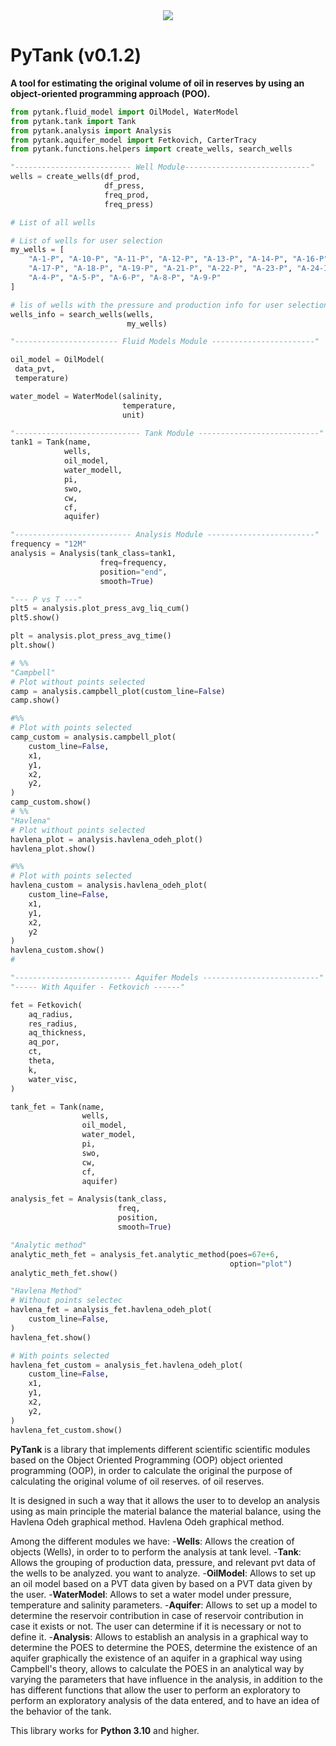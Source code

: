 <div align="center">
  <!-- <img src="https://github.com/reservoirpy/reservoirpy/raw/master/static/rpy_banner_bw.png"><br> !-->
  <img src="./static/logo.png"><br>
</div>

# PyTank (v0.1.2) 

**A tool for estimating the original volume of oil in reserves by using an object-oriented programming approach (POO).**

```python
from pytank.fluid_model import OilModel, WaterModel
from pytank.tank import Tank
from pytank.analysis import Analysis
from pytank.aquifer_model import Fetkovich, CarterTracy
from pytank.functions.helpers import create_wells, search_wells

"-------------------------- Well Module----------------------------"
wells = create_wells(df_prod,
                     df_press,
                     freq_prod,
                     freq_press)

# List of all wells

# List of wells for user selection
my_wells = [
    "A-1-P", "A-10-P", "A-11-P", "A-12-P", "A-13-P", "A-14-P", "A-16-P",
    "A-17-P", "A-18-P", "A-19-P", "A-21-P", "A-22-P", "A-23-P", "A-24-I",
    "A-4-P", "A-5-P", "A-6-P", "A-8-P", "A-9-P"
]

# lis of wells with the pressure and production info for user selection
wells_info = search_wells(wells,
                          my_wells)

"----------------------- Fluid Models Module -----------------------"

oil_model = OilModel(
 data_pvt,
 temperature)

water_model = WaterModel(salinity,
                         temperature,
                         unit)

"---------------------------- Tank Module ---------------------------"
tank1 = Tank(name,
            wells,
            oil_model,
            water_modell,
            pi,
            swo,
            cw,
            cf,
            aquifer)

"-------------------------- Analysis Module ------------------------"
frequency = "12M"
analysis = Analysis(tank_class=tank1,
                    freq=frequency,
                    position="end",
                    smooth=True)

"--- P vs T ---"
plt5 = analysis.plot_press_avg_liq_cum()
plt5.show()

plt = analysis.plot_press_avg_time()
plt.show()

# %%
"Campbell"
# Plot without points selected
camp = analysis.campbell_plot(custom_line=False)
camp.show()

#%%
# Plot with points selected
camp_custom = analysis.campbell_plot(
    custom_line=False,
    x1,
    y1,
    x2,
    y2,
)
camp_custom.show()
# %%
"Havlena"
# Plot without points selected
havlena_plot = analysis.havlena_odeh_plot()
havlena_plot.show()

#%%
# Plot with points selected
havlena_custom = analysis.havlena_odeh_plot(
    custom_line=False,
    x1,
    y1,
    x2,
    y2
)
havlena_custom.show()
#

"-------------------------- Aquifer Models --------------------------"
"----- With Aquifer - Fetkovich ------"

fet = Fetkovich(
    aq_radius,
    res_radius,
    aq_thickness,
    aq_por,
    ct,
    theta,
    k,
    water_visc,
)

tank_fet = Tank(name,
                wells,
                oil_model,
                water_model,
                pi,
                swo,
                cw,
                cf,
                aquifer)

analysis_fet = Analysis(tank_class,
                        freq,
                        position,
                        smooth=True)

"Analytic method"
analytic_meth_fet = analysis_fet.analytic_method(poes=67e+6, 
                                                 option="plot")
analytic_meth_fet.show()

"Havlena Method"
# Without points selectec
havlena_fet = analysis_fet.havlena_odeh_plot(
    custom_line=False,
)
havlena_fet.show()

# With points selected
havlena_fet_custom = analysis_fet.havlena_odeh_plot(
    custom_line=False,
    x1,
    y1,
    x2,
    y2,
)
havlena_fet_custom.show()

```
**PyTank** is a library that implements different scientific 
scientific modules based on the Object Oriented Programming (OOP) 
object oriented programming (OOP), in order to calculate the original
the purpose of calculating the original volume of oil reserves.
of oil reserves.

It is designed in such a way that it allows the user to
to develop an analysis using as main principle the material balance
the material balance, using the Havlena Odeh graphical method.
Havlena Odeh graphical method.

Among the different modules we have:
-**Wells**: Allows the creation of objects (Wells), in order to
 to perform the analysis at tank level.
-**Tank**: Allows the grouping of production data, pressure,
 and relevant pvt data of the wells to be analyzed. 
 you want to analyze.
-**OilModel**: Allows to set up an oil model based on a PVT data given by
 based on a PVT data given by the user.
-**WaterModel**: Allows to set a water model under
 pressure, temperature and salinity parameters.
-**Aquifer**: Allows to set up a model to determine the reservoir contribution in case of
 reservoir contribution in case it exists or not. The
 user can determine if it is necessary or not to define it.
-**Analysis**: Allows to establish an analysis in a graphical way to determine the POES
 to determine the POES, determine the existence of an aquifer graphically 
 the existence of an aquifer in a graphical way using Campbell's theory,
 allows to calculate the POES in an analytical way by varying the
 parameters that have influence in the analysis, in addition to the
 has different functions that allow the user to perform an exploratory
 to perform an exploratory analysis of the data entered,
 and to have an idea of the behavior of the tank.

This library works for **Python 3.10** and higher.